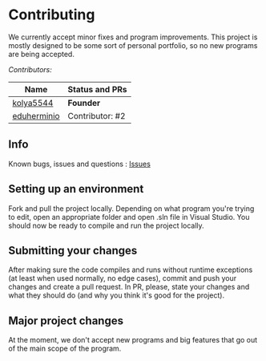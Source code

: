 # Contributing

We currently accept minor fixes and program improvements. This project is mostly designed to be some sort of personal portfolio, so no new programs are being accepted. 

*Contributors:*

| Name | Status and PRs |
| - | - |
| [kolya5544](https://github.com/kolya5544) | **Founder** |
| [eduherminio](https://github.com/eduherminio) | Contributor: #2 |

## Info

Known bugs, issues and questions : [Issues](https://github.com/kolya5544/FreeNet/issues)

## Setting up an environment

Fork and pull the project locally. Depending on what program you're trying to edit, open an appropriate folder and open .sln file in Visual Studio. You should now be ready to compile and run the project locally.

## Submitting your changes

After making sure the code compiles and runs without runtime exceptions (at least when used normally, no edge cases), commit and push your changes and create a pull request. In PR, please, state your changes and what they should do (and why you think it's good for the project).

## Major project changes

At the moment, we don't accept new programs and big features that go out of the main scope of the program.